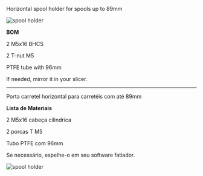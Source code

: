 Horizontal spool holder for spools up to 89mm

![spool holder](https://github.com/nexposito/VoronLegacy/blob/main/Spool%20Holder/Spool%20Holder%20v1.png)

**BOM**


2 M5x16 BHCS

2 T-nut M5

PTFE tube with 96mm

If needed, mirror it in your slicer.


________________________________________________________________________________

Porta carretel horizontal para carretéis com até 89mm


**Lista de Materiais**


2 M5x16 cabeça cilindrica

2 porcas T M5

Tubo PTFE com 96mm


Se necessário, espelhe-o em seu software fatiador.


![spool holder](https://github.com/nexposito/VoronLegacy/blob/main/Spool%20Holder/VORON%20Legacy%20Assembly%20v7.png)
